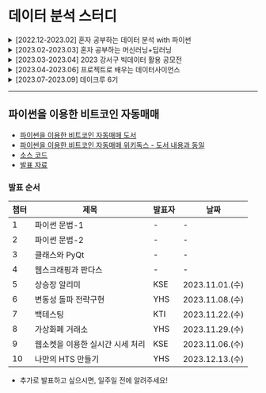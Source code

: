 # 데이터 분석 스터디
<details>
  <summary> [2022.12-2023.02] 혼자 공부하는 데이터 분석 with 파이썬</summary>
  <br/>
  <div markdown="1">
    <p> 📆 스터디 기간: 2022.12-2023.02</p>
    <a href="https://www.yes24.com/Product/Goods/116253011"> 📖 도서: 혼자 공부하는 데이터 분석 with 파이썬</a>
  </div>
  <br/>
  <div markdown="1">
    <a href="https://github.com/DataStudyGSHJT/data-analytics-jy">
      <img align="center" src="https://github-readme-stats.vercel.app/api/pin/?username=DataStudyGSHJT&repo=data-analytics-jy" /></a>
    <a href="https://github.com/DataStudyGSHJT/DataAnalysis_dw">
      <img align="center" src="https://github-readme-stats.vercel.app/api/pin/?username=DataStudyGSHJT&repo=DataAnalysis_dw" /></a>
    <a href="https://github.com/DataStudyGSHJT/DataAnalysis_se">
      <img align="center" src="https://github-readme-stats.vercel.app/api/pin/?username=DataStudyGSHJT&repo=DataAnalysis_se" /></a>
    <a href="https://github.com/DataStudyGSHJT/DataAnalysis_hs">
      <img align="center" src="https://github-readme-stats.vercel.app/api/pin/?username=DataStudyGSHJT&repo=DataAnalysis_hs" /></a>
    <a href="https://github.com/DataStudyGSHJT/DataAnalysis_taein">
      <img align="center" src="https://github-readme-stats.vercel.app/api/pin/?username=DataStudyGSHJT&repo=DataAnalysis_taein" /></a>
  </div>
</details>

<details>
  <summary> [2023.02-2023.03] 혼자 공부하는 머신러닝+딥러닝</summary>
  <br/>
  <div markdown="1">
    <p> 📆 스터디 기간: 2023.02-2023.03</p>
    <a href="https://www.yes24.com/Product/Goods/96024871"> 📖 도서: 혼자 공부하는 머신러닝+딥러닝</a>
  </div>
  <br/>
  <div markdown="1">
    <a href="https://github.com/DataStudyGSHJT/data-analytics-jy">
      <img align="center" src="https://github-readme-stats.vercel.app/api/pin/?username=DataStudyGSHJT&repo=data-analytics-jy" /></a>
    <a href="https://github.com/DataStudyGSHJT/DataAnalysis_dw">
      <img align="center" src="https://github-readme-stats.vercel.app/api/pin/?username=DataStudyGSHJT&repo=DataAnalysis_dw" /></a>
    <a href="https://github.com/DataStudyGSHJT/DataAnalysis_se">
      <img align="center" src="https://github-readme-stats.vercel.app/api/pin/?username=DataStudyGSHJT&repo=DataAnalysis_se" /></a>
    <a href="https://github.com/DataStudyGSHJT/DataAnalysis_hs">
      <img align="center" src="https://github-readme-stats.vercel.app/api/pin/?username=DataStudyGSHJT&repo=DataAnalysis_hs" /></a>
    <a href="https://github.com/DataStudyGSHJT/DataAnalysis_taein">
      <img align="center" src="https://github-readme-stats.vercel.app/api/pin/?username=DataStudyGSHJT&repo=DataAnalysis_taein" /></a>
  </div>
</details>

<details>
  <summary> [2023.03-2023.04] 2023 강서구 빅데이터 활용 공모전</summary>
  <br/>
  <div markdown="1">
    <p> 📆 활동 기간: 2023.03-2023.04</p>
    <a href="https://www.gangseo.seoul.kr/reserve/re040101/view?aplySn=44&curPage=1"> 🏆 대회: 2023 강서구 빅데이터 활용 공모전</a>
  </div>
  <br/>
  <div markdown="1">
    <a href="https://github.com/DataStudyGSHJT/Gangseogu-Bigdata-Smartpole">
      <img align="center" src="https://github-readme-stats.vercel.app/api/pin/?username=DataStudyGSHJT&repo=Gangseogu-Bigdata-Smartpole" /></a>
  </div>
</details>

<details>
  <summary> [2023.04-2023.06] 프로젝트로 배우는 데이터사이언스</summary>
  <br/>
  <div markdown="1">
    <p> 📆 스터디 기간: 2023.04-2023.06</p>
    <a href="www.boostcourse.org/ds214"> ✒️ 강의: 프로젝트로 배우는 데이터사이언스</a>
  </div>
  <br/>
  <div markdown="1">
    <a href="https://github.com/DataStudyGSHJT/data-analytics-jy">
      <img align="center" src="https://github-readme-stats.vercel.app/api/pin/?username=DataStudyGSHJT&repo=data-analytics-jy" /></a>
    <a href="https://github.com/DataStudyGSHJT/DataAnalysis_dw">
      <img align="center" src="https://github-readme-stats.vercel.app/api/pin/?username=DataStudyGSHJT&repo=DataAnalysis_dw" /></a>
    <a href="https://github.com/DataStudyGSHJT/DataAnalysis_se">
      <img align="center" src="https://github-readme-stats.vercel.app/api/pin/?username=DataStudyGSHJT&repo=DataAnalysis_se" /></a>
    <a href="https://github.com/DataStudyGSHJT/DataAnalysis_hs">
      <img align="center" src="https://github-readme-stats.vercel.app/api/pin/?username=DataStudyGSHJT&repo=DataAnalysis_hs" /></a>
    <a href="https://github.com/DataStudyGSHJT/DataAnalysis_taein">
      <img align="center" src="https://github-readme-stats.vercel.app/api/pin/?username=DataStudyGSHJT&repo=DataAnalysis_taein" /></a>
  </div>
</details>

<details>
  <summary> [2023.07-2023.09] 데이크루 6기</summary>
  <br/>
  <div markdown="1">
    <p> 📆 활동 기간: 2023.07-2023.09</p>
    <a href="https://www.gangseo.seoul.kr/reserve/re040101/view?aplySn=44&curPage=1"> ✒️ 서포터즈: 데이크루 6기</a>
  </div>
  <br/>
  <div markdown="1">
    <a href="https://github.com/DataStudyGSHJT/DaCrew6_credict-delinquency-prediction">
      <img align="center" src="https://github-readme-stats.vercel.app/api/pin/?username=DataStudyGSHJT&repo=DaCrew6_credict-delinquency-prediction" /></a>
  </div>
</details>

---

## 파이썬을 이용한 비트코인 자동매매
- [파이썬을 이용한 비트코인 자동매매 도서](https://www.yes24.com/Product/Goods/98135876)
- [파이썬을 이용한 비트코인 자동매매 위키독스 - 도서 내용과 동일](https://wikidocs.net/book/1665)
- [소스 코드](https://github.com/DataStudyGSHJT/book-cryptocurrency)
- [발표 자료](https://github.com/DataStudyGSHJT/cryptocurrency-book-study)

### 발표 순서
| 챕터 | 제목                  | 발표자 | 날짜       |
|----------|-----------------------|-------|------------|
| 1        | 파이썬 문법-1         |    -   |     -       |
| 2        | 파이썬 문법-2         |    -   |     -       |
| 3        | 클래스와 PyQt        |     -  |      -      |
| 4        | 웹스크래핑과 판다스    |    -   |     -       |
| 5        | 상승장 알리미         |  KSE |   2023.11.01.(수)    |
| 6        | 변동성 돌파 전략구현   |  YHS  |  2023.11.08.(수)          |
| 7        | 백테스팅              |  KTI  |  2023.11.22.(수)  |
| 8        | 가상화폐 거래소       |  YHS  |  2023.11.29.(수)  |
| 9        | 웹소켓을 이용한 실시간 시세 처리 |  KSE  | 2023.11.06.(수) |
| 10       | 나만의 HTS 만들기     |  YHS  | 2023.12.13.(수) |

- 추가로 발표하고 싶으시면, 일주일 전에 알려주세요! 

